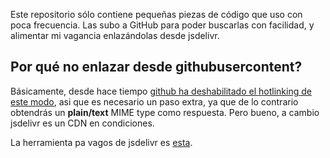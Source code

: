 Este repositorio sólo contiene pequeñas piezas de código que uso con poca frecuencia. Las subo a GitHub para poder buscarlas con facilidad, y alimentar mi vagancia enlazándolas desde jsdelivr.

## Por qué no enlazar desde githubusercontent?

Básicamente, desde hace tiempo [github ha deshabilitado el hotlinking de este modo](https://stackoverflow.com/questions/17341122/link-and-execute-external-javascript-file-hosted-on-github), asi que es necesario un paso extra, ya que de lo contrario obtendrás un **plain/text** MIME type como respuesta. Pero bueno, a cambio jsdelivr es un CDN en condiciones.

La herramienta pa vagos de jsdelivr es [esta](https://www.jsdelivr.com/github).
